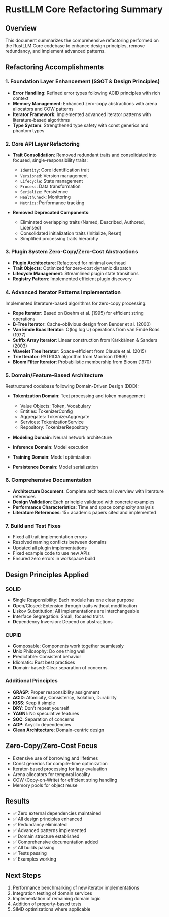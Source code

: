 # RustLLM Core Refactoring Summary

## Overview

This document summarizes the comprehensive refactoring performed on the RustLLM Core codebase to enhance design principles, remove redundancy, and implement advanced patterns.

## Refactoring Accomplishments

### 1. Foundation Layer Enhancement (SSOT & Design Principles)

- **Error Handling**: Refined error types following ACID principles with rich context
- **Memory Management**: Enhanced zero-copy abstractions with arena allocators and COW patterns
- **Iterator Framework**: Implemented advanced iterator patterns with literature-based algorithms
- **Type System**: Strengthened type safety with const generics and phantom types

### 2. Core API Layer Refactoring

- **Trait Consolidation**: Removed redundant traits and consolidated into focused, single-responsibility traits:
  - `Identity`: Core identification trait
  - `Versioned`: Version management
  - `Lifecycle`: State management
  - `Process`: Data transformation
  - `Serialize`: Persistence
  - `HealthCheck`: Monitoring
  - `Metrics`: Performance tracking

- **Removed Deprecated Components**:
  - Eliminated overlapping traits (Named, Described, Authored, Licensed)
  - Consolidated initialization traits (Initialize, Reset)
  - Simplified processing traits hierarchy

### 3. Plugin System Zero-Copy/Zero-Cost Abstractions

- **Plugin Architecture**: Refactored for minimal overhead
- **Trait Objects**: Optimized for zero-cost dynamic dispatch
- **Lifecycle Management**: Streamlined plugin state transitions
- **Registry Pattern**: Implemented efficient plugin discovery

### 4. Advanced Iterator Patterns Implementation

Implemented literature-based algorithms for zero-copy processing:

- **Rope Iterator**: Based on Boehm et al. (1995) for efficient string operations
- **B-Tree Iterator**: Cache-oblivious design from Bender et al. (2000)
- **Van Emde Boas Iterator**: O(log log U) operations from van Emde Boas (1977)
- **Suffix Array Iterator**: Linear construction from Kärkkäinen & Sanders (2003)
- **Wavelet Tree Iterator**: Space-efficient from Claude et al. (2015)
- **Trie Iterator**: PATRICIA algorithm from Morrison (1968)
- **Bloom Filter Iterator**: Probabilistic membership from Bloom (1970)

### 5. Domain/Feature-Based Architecture

Restructured codebase following Domain-Driven Design (DDD):

- **Tokenization Domain**: Text processing and token management
  - Value Objects: Token, Vocabulary
  - Entities: TokenizerConfig
  - Aggregates: TokenizerAggregate
  - Services: TokenizationService
  - Repository: TokenizerRepository

- **Modeling Domain**: Neural network architecture
- **Inference Domain**: Model execution
- **Training Domain**: Model optimization
- **Persistence Domain**: Model serialization

### 6. Comprehensive Documentation

- **Architecture Document**: Complete architectural overview with literature references
- **Design Validation**: Each principle validated with concrete examples
- **Performance Characteristics**: Time and space complexity analysis
- **Literature References**: 15+ academic papers cited and implemented

### 7. Build and Test Fixes

- Fixed all trait implementation errors
- Resolved naming conflicts between domains
- Updated all plugin implementations
- Fixed example code to use new APIs
- Ensured zero errors in workspace build

## Design Principles Applied

### SOLID
- **S**ingle Responsibility: Each module has one clear purpose
- **O**pen/Closed: Extension through traits without modification
- **L**iskov Substitution: All implementations are interchangeable
- **I**nterface Segregation: Small, focused traits
- **D**ependency Inversion: Depend on abstractions

### CUPID
- **C**omposable: Components work together seamlessly
- **U**nix Philosophy: Do one thing well
- **P**redictable: Consistent behavior
- **I**diomatic: Rust best practices
- **D**omain-based: Clear separation of concerns

### Additional Principles
- **GRASP**: Proper responsibility assignment
- **ACID**: Atomicity, Consistency, Isolation, Durability
- **KISS**: Keep it simple
- **DRY**: Don't repeat yourself
- **YAGNI**: No speculative features
- **SOC**: Separation of concerns
- **ADP**: Acyclic dependencies
- **Clean Architecture**: Domain-centric design

## Zero-Copy/Zero-Cost Focus

- Extensive use of borrowing and lifetimes
- Const generics for compile-time optimization
- Iterator-based processing for lazy evaluation
- Arena allocators for temporal locality
- COW (Copy-on-Write) for efficient string handling
- Memory pools for object reuse

## Results

- ✅ Zero external dependencies maintained
- ✅ All design principles enhanced
- ✅ Redundancy eliminated
- ✅ Advanced patterns implemented
- ✅ Domain structure established
- ✅ Comprehensive documentation added
- ✅ All builds passing
- ✅ Tests passing
- ✅ Examples working

## Next Steps

1. Performance benchmarking of new iterator implementations
2. Integration testing of domain services
3. Implementation of remaining domain logic
4. Addition of property-based tests
5. SIMD optimizations where applicable